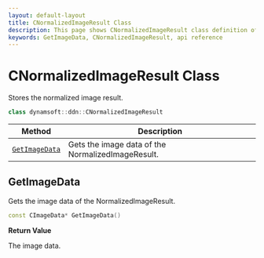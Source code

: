 ```yaml
---
layout: default-layout
title: CNormalizedImageResult Class
description: This page shows CNormalizedImageResult class definition of Dynamsoft Document Normalizer SDK C++ Edition.
keywords: GetImageData, CNormalizedImageResult, api reference
---
```


# CNormalizedImageResult Class

Stores the normalized image result.

```cpp
class dynamsoft::ddn::CNormalizedImageResult
```

| Method | Description |
|--------|-------------|
| [`GetImageData`](#getimagedata) | Gets the image data of the NormalizedImageResult.|

## GetImageData

Gets the image data of the NormalizedImageResult.

```cpp
const CImageData* GetImageData() 
```

**Return Value**

The image data.

